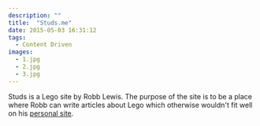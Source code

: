 ```yaml
---
description: ""
title:  "Studs.me"
date: 2015-05-03 16:31:12
tags:
  - Content Driven
images:
  - 1.jpg
  - 2.jpg
  - 3.jpg
---
```


Studs is a Lego site by Robb Lewis. The purpose of the site is to be a place where Robb can write articles about Lego which otherwise wouldn't fit well on his [personal site](http://robblewis.me/blog/).

